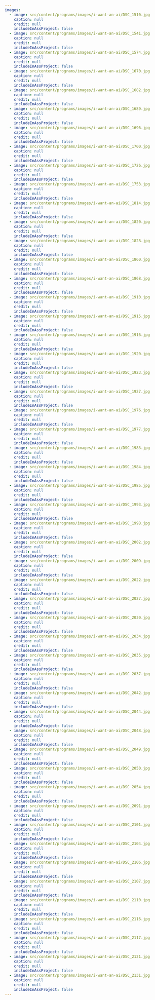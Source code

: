 ```yaml
---
images:
  - image: src/content/programs/images/i-want-an-ai/DSC_1510.jpg
    caption: null
    credit: null
    includeInAssProject: false
  - image: src/content/programs/images/i-want-an-ai/DSC_1541.jpg
    caption: null
    credit: null
    includeInAssProject: false
  - image: src/content/programs/images/i-want-an-ai/DSC_1574.jpg
    caption: null
    credit: null
    includeInAssProject: false
  - image: src/content/programs/images/i-want-an-ai/DSC_1670.jpg
    caption: null
    credit: null
    includeInAssProject: false
  - image: src/content/programs/images/i-want-an-ai/DSC_1682.jpg
    caption: null
    credit: null
    includeInAssProject: false
  - image: src/content/programs/images/i-want-an-ai/DSC_1689.jpg
    caption: null
    credit: null
    includeInAssProject: false
  - image: src/content/programs/images/i-want-an-ai/DSC_1696.jpg
    caption: null
    credit: null
    includeInAssProject: false
  - image: src/content/programs/images/i-want-an-ai/DSC_1700.jpg
    caption: null
    credit: null
    includeInAssProject: false
  - image: src/content/programs/images/i-want-an-ai/DSC_1726.jpg
    caption: null
    credit: null
    includeInAssProject: false
  - image: src/content/programs/images/i-want-an-ai/DSC_1753.jpg
    caption: null
    credit: null
    includeInAssProject: false
  - image: src/content/programs/images/i-want-an-ai/DSC_1814.jpg
    caption: null
    credit: null
    includeInAssProject: false
  - image: src/content/programs/images/i-want-an-ai/DSC_1820.jpg
    caption: null
    credit: null
    includeInAssProject: false
  - image: src/content/programs/images/i-want-an-ai/DSC_1828.jpg
    caption: null
    credit: null
    includeInAssProject: false
  - image: src/content/programs/images/i-want-an-ai/DSC_1860.jpg
    caption: null
    credit: null
    includeInAssProject: false
  - image: src/content/programs/images/i-want-an-ai/DSC_1868.jpg
    caption: null
    credit: null
    includeInAssProject: false
  - image: src/content/programs/images/i-want-an-ai/DSC_1910.jpg
    caption: null
    credit: null
    includeInAssProject: false
  - image: src/content/programs/images/i-want-an-ai/DSC_1915.jpg
    caption: null
    credit: null
    includeInAssProject: false
  - image: src/content/programs/images/i-want-an-ai/DSC_1916.jpg
    caption: null
    credit: null
    includeInAssProject: false
  - image: src/content/programs/images/i-want-an-ai/DSC_1920.jpg
    caption: null
    credit: null
    includeInAssProject: false
  - image: src/content/programs/images/i-want-an-ai/DSC_1923.jpg
    caption: null
    credit: null
    includeInAssProject: false
  - image: src/content/programs/images/i-want-an-ai/DSC_1927.jpg
    caption: null
    credit: null
    includeInAssProject: false
  - image: src/content/programs/images/i-want-an-ai/DSC_1976.jpg
    caption: null
    credit: null
    includeInAssProject: false
  - image: src/content/programs/images/i-want-an-ai/DSC_1977.jpg
    caption: null
    credit: null
    includeInAssProject: false
  - image: src/content/programs/images/i-want-an-ai/DSC_1983.jpg
    caption: null
    credit: null
    includeInAssProject: false
  - image: src/content/programs/images/i-want-an-ai/DSC_1984.jpg
    caption: null
    credit: null
    includeInAssProject: false
  - image: src/content/programs/images/i-want-an-ai/DSC_1985.jpg
    caption: null
    credit: null
    includeInAssProject: false
  - image: src/content/programs/images/i-want-an-ai/DSC_1993.jpg
    caption: null
    credit: null
    includeInAssProject: false
  - image: src/content/programs/images/i-want-an-ai/DSC_1998.jpg
    caption: null
    credit: null
    includeInAssProject: false
  - image: src/content/programs/images/i-want-an-ai/DSC_2002.jpg
    caption: null
    credit: null
    includeInAssProject: false
  - image: src/content/programs/images/i-want-an-ai/DSC_2009.jpg
    caption: null
    credit: null
    includeInAssProject: false
  - image: src/content/programs/images/i-want-an-ai/DSC_2022.jpg
    caption: null
    credit: null
    includeInAssProject: false
  - image: src/content/programs/images/i-want-an-ai/DSC_2027.jpg
    caption: null
    credit: null
    includeInAssProject: false
  - image: src/content/programs/images/i-want-an-ai/DSC_2030.jpg
    caption: null
    credit: null
    includeInAssProject: false
  - image: src/content/programs/images/i-want-an-ai/DSC_2034.jpg
    caption: null
    credit: null
    includeInAssProject: false
  - image: src/content/programs/images/i-want-an-ai/DSC_2035.jpg
    caption: null
    credit: null
    includeInAssProject: false
  - image: src/content/programs/images/i-want-an-ai/DSC_2037.jpg
    caption: null
    credit: null
    includeInAssProject: false
  - image: src/content/programs/images/i-want-an-ai/DSC_2042.jpg
    caption: null
    credit: null
    includeInAssProject: false
  - image: src/content/programs/images/i-want-an-ai/DSC_2044.jpg
    caption: null
    credit: null
    includeInAssProject: false
  - image: src/content/programs/images/i-want-an-ai/DSC_2048.jpg
    caption: null
    credit: null
    includeInAssProject: false
  - image: src/content/programs/images/i-want-an-ai/DSC_2049.jpg
    caption: null
    credit: null
    includeInAssProject: false
  - image: src/content/programs/images/i-want-an-ai/DSC_2050.jpg
    caption: null
    credit: null
    includeInAssProject: false
  - image: src/content/programs/images/i-want-an-ai/DSC_2054.jpg
    caption: null
    credit: null
    includeInAssProject: false
  - image: src/content/programs/images/i-want-an-ai/DSC_2091.jpg
    caption: null
    credit: null
    includeInAssProject: false
  - image: src/content/programs/images/i-want-an-ai/DSC_2101.jpg
    caption: null
    credit: null
    includeInAssProject: false
  - image: src/content/programs/images/i-want-an-ai/DSC_2104.jpg
    caption: null
    credit: null
    includeInAssProject: false
  - image: src/content/programs/images/i-want-an-ai/DSC_2106.jpg
    caption: null
    credit: null
    includeInAssProject: false
  - image: src/content/programs/images/i-want-an-ai/DSC_2107.jpg
    caption: null
    credit: null
    includeInAssProject: false
  - image: src/content/programs/images/i-want-an-ai/DSC_2110.jpg
    caption: null
    credit: null
    includeInAssProject: false
  - image: src/content/programs/images/i-want-an-ai/DSC_2116.jpg
    caption: null
    credit: null
    includeInAssProject: false
  - image: src/content/programs/images/i-want-an-ai/DSC_2117.jpg
    caption: null
    credit: null
    includeInAssProject: false
  - image: src/content/programs/images/i-want-an-ai/DSC_2121.jpg
    caption: null
    credit: null
    includeInAssProject: false
  - image: src/content/programs/images/i-want-an-ai/DSC_2131.jpg
    caption: null
    credit: null
    includeInAssProject: false
---
```

